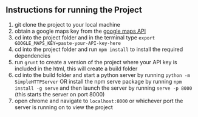 ## Instructions for running the Project

1. git clone the project to your local machine 
2. obtain a google maps key from the [google maps API](https://developers.google.com/maps/documentation/javascript/get-api-key)
3. cd into the project folder and in the terminal type ```export GOOGLE_MAPS_KEY=paste-your-API-key-here```
3. cd into the project folder and run ```npm install``` to install the required dependencies  
4. run ```grunt``` to create a version of the project where your API key is included in the html, this will create a build folder
5. cd into the build folder and start a python server by running ```python -m SimpleHTTPServer``` 
OR 
install the npm serve package by running ```npm install -g serve``` and then launch the server by running ```serve -p 8000``` (this starts the server on port 8000)
6. open chrome and navigate to ```localhost:8000``` or whichever port the server is running on to view the project 
